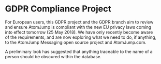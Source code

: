 
# GDPR Compliance Project

For European users, this GDPR project and the GDPR branch aim to review and ensure AtomJump is compliant with the new EU privacy 
laws coming into effect tomorrow (25 May 2018). We have only recently become aware of the requirements, and are now 
exploring what we need to do, if anything, to the AtomJump Messaging open source project and AtomJump.com.

A preliminary look has suggested that anything traceable to the name of a person should be obscured within the database.

